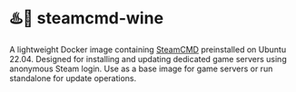 # ♨️🍷 steamcmd-wine

A lightweight Docker image containing [SteamCMD](https://developer.valvesoftware.com/wiki/SteamCMD) preinstalled on Ubuntu 22.04. Designed for installing and updating dedicated game servers using anonymous Steam login. Use as a base image for game servers or run standalone for update operations.